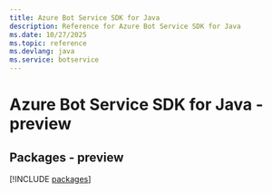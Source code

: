```yaml
---
title: Azure Bot Service SDK for Java
description: Reference for Azure Bot Service SDK for Java
ms.date: 10/27/2025
ms.topic: reference
ms.devlang: java
ms.service: botservice
---
```

# Azure Bot Service SDK for Java - preview
## Packages - preview
[!INCLUDE [packages](bot-service-index.md)]